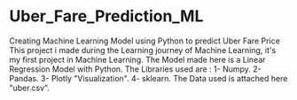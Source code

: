 # Uber_Fare_Prediction_ML
Creating Machine Learning Model using Python to predict Uber Fare Price
This project i made during the Learning journey of Machine Learning, it's my first project in Machine Learning.
The Model made here is a Linear Regression Model with Python.
The Libraries used are :
 1- Numpy.
 2- Pandas.
 3- Plotly "Visualization".
 4- sklearn.
The Data used is attached here "uber.csv".
